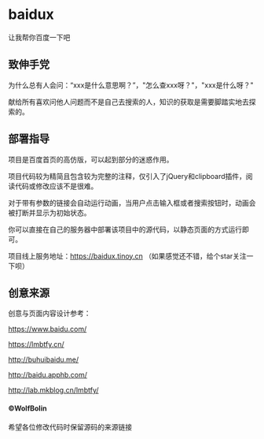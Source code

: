 # baidux
让我帮你百度一下吧

## 致伸手党

为什么总有人会问：“xxx是什么意思啊？”，"怎么查xxx呀？"，"xxx是什么呀？"

献给所有喜欢问他人问题而不是自己去搜索的人，知识的获取是需要脚踏实地去探索的。

## 部署指导

项目是百度首页的高仿版，可以起到部分的迷惑作用。

项目代码较为精简且包含较为完整的注释，仅引入了jQuery和clipboard插件，阅读代码或修改应该不是很难。

对于带有参数的链接会自动运行动画，当用户点击输入框或者搜索按钮时，动画会被打断并显示为初始状态。

你可以直接在自己的服务器中部署该项目中的源代码，以静态页面的方式运行即可。

项目线上服务地址：https://baidux.tinoy.cn （如果感觉还不错，给个star关注一下呗）

## 创意来源

创意与页面内容设计参考：

https://www.baidu.com/

https://lmbtfy.cn/

http://buhuibaidu.me/

http://baidu.apphb.com/

http://lab.mkblog.cn/lmbtfy/

#### ©WolfBolin

希望各位修改代码时保留源码的来源链接
